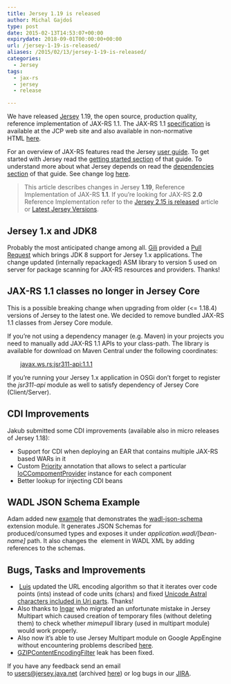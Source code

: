 ```yaml
---
title: Jersey 1.19 is released
author: Michal Gajdoš
type: post
date: 2015-02-13T14:53:07+00:00
expirydate: 2018-09-01T00:00:00+00:00
url: /jersey-1-19-is-released/
aliases: /2015/02/13/jersey-1-19-is-released/
categories:
  - Jersey
tags:
  - jax-rs
  - jersey
  - release

---
```

We have released [Jersey][1] 1.19, the open source, production quality, reference implementation of JAX-RS 1.1. The JAX-RS 1.1 [specification][2] is available at the JCP web site and also available in non-normative HTML [here][3].

For an overview of JAX-RS features read the Jersey <a href="https://jersey.java.net/documentation/1.19/user-guide.html">user guide</a>. To get started with Jersey read the [getting started section][4] of that guide. To understand more about what Jersey depends on read the [dependencies section][5] of that guide. See change log <a href="https://github.com/jersey/jersey-1.x/releases/tag/1.19">here</a>.

<!--more-->

> This article describes changes in Jersey **1.19**, Reference Implementation of JAX-RS **1.1**. If you&#8217;re looking for JAX-RS **2.0** Reference Implementation refer to the [Jersey 2.15 is released][6] article or [Latest Jersey Versions][7].

## Jersey 1.x and JDK8

Probably the most anticipated change among all. <a href="https://github.com/cowwoc">Gili</a> provided a <a href="https://github.com/jersey/jersey-1.x/pull/13">Pull Request</a> which brings JDK 8 support for Jersey 1.x applications. The change updated (internally repackaged) ASM library to version 5 used on server for package scanning for JAX-RS resources and providers. Thanks!

## JAX-RS 1.1 classes no longer in Jersey Core

This is a possible breaking change when upgrading from older (<= 1.18.4) versions of Jersey to the latest one. We decided to remove bundled JAX-RS 1.1 classes from Jersey Core module.

If you&#8217;re not using a dependency manager (e.g. Maven) in your projects you need to manually add JAX-RS 1.1 APIs to your class-path. The library is available for download on Maven Central under the following coordinates:

<p style="padding-left: 30px;">
  <a href="http://search.maven.org/#artifactdetails%7Cjavax.ws.rs%7Cjsr311-api%7C1.1.1%7Cjar">javax.ws.rs:jsr311-api:1.1.1</a>
</p>

If you&#8217;re running your Jersey 1.x application in OSGi don&#8217;t forget to register the _jsr311-api_ module as well to satisfy dependency of Jersey Core (Client/Server).

## CDI Improvements

Jakub submitted some CDI improvements (available also in micro releases of Jersey 1.18):

  * Support for CDI when deploying an EAR that contains multiple JAX-RS based WARs in it
  * Custom <a href="https://jersey.github.io/apidocs/1.19/jersey/com/sun/jersey/core/util/Priority.html">Priority</a> annotation that allows to select a particular <a href="https://jersey.github.io/apidocs/1.19/jersey/com/sun/jersey/core/spi/component/ioc/IoCComponentProvider.html">IoCCompomentProvider</a> instance for each component
  * Better lookup for injecting CDI beans

## WADL JSON Schema Example

Adam added new <a href="https://github.com/jersey/jersey-1.x/tree/master/samples/wadl-json-schema-webapp">example</a> that demonstrates the <a href="https://github.com/jersey/jersey-1.x/tree/master/contribs/jersey-wadl-json-schema">wadl-json-schema</a> extension module. It generates JSON Schemas for produced/consumed types and exposes it under _application.wadl/[bean-name]_ path. It also changes the _<representation>_ element in WADL XML by adding references to the schemas.

## Bugs, Tasks and Improvements

  *  <a href="https://github.com/lcsanchez">Luis</a> updated the URL encoding algorithm so that it iterates over code points (ints) instead of code units (chars) and fixed <a href="https://java.net/jira/browse/JERSEY-2293">Unicode Astral characters included in Uri parts</a>. Thanks!
  * Also thanks to <a href="https://github.com/ingarabr">Ingar</a> who migrated an unfortunate mistake in Jersey Multipart which caused creation of temporary files (without deleting them) to check whether _mimepull_ library (used in multipart module) would work properly.
  * Also now it&#8217;s able to use Jersey Multipart module on Google AppEngine without encountering problems described <a href="https://java.net/jira/browse/JERSEY-2279">here</a>.
  * <a href="https://java.net/jira/browse/JERSEY-2028">GZIPContentEncodingFilter</a> leak has been fixed.

If you have any feedback send an email to <users@jersey.java.net> (archived [here][8]) or log bugs in our [JIRA][9].

 [1]: https://jersey.java.net/
 [2]: http://jcp.org/aboutJava/communityprocess/mrel/jsr311/index.html
 [3]: http://jsr311.java.net/nonav/releases/1.1/spec/spec.html
 [4]: https://jersey.java.net/documentation/1.19/user-guide.html#getting-started
 [5]: https://jersey.java.net/documentation/1.19/user-guide.html#chapter_deps
 [6]: /2015/01/16/jersey-2-15-is-released/ "Jersey 2.15 is released"
 [7]: /latest-jersey-version/ "Latest Jersey Versions"
 [8]: http://markmail.org/search/?q=list%3Anet.java.dev.jersey.users
 [9]: http://java.net/jira/browse/JERSEY/